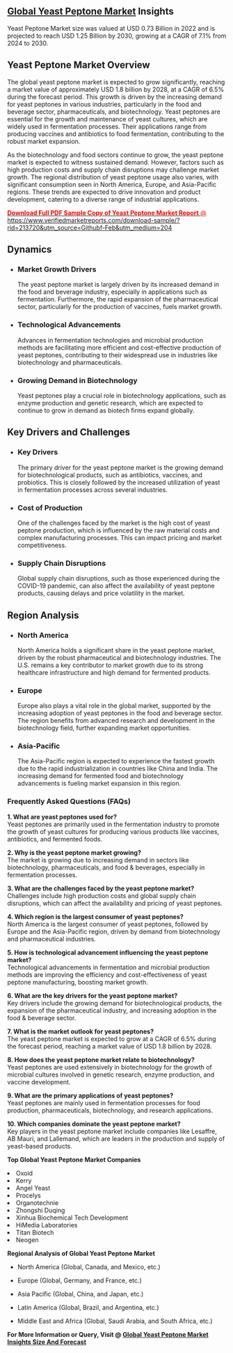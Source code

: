 <h2><a href="https://www.verifiedmarketreports.com/download-sample/?rid=213720&amp;utm_source=Githubf&amp;utm_medium=204" target="_blank">Global Yeast Peptone Market</a> Insights</h2><p>Yeast Peptone Market size was valued at USD 0.73 Billion in 2022 and is projected to reach USD 1.25 Billion by 2030, growing at a CAGR of 7.1% from 2024 to 2030.</p><p> <h2>Yeast Peptone Market Overview</h2> <p>The global yeast peptone market is expected to grow significantly, reaching a market value of approximately USD 1.8 billion by 2028, at a CAGR of 6.5% during the forecast period. This growth is driven by the increasing demand for yeast peptones in various industries, particularly in the food and beverage sector, pharmaceuticals, and biotechnology. Yeast peptones are essential for the growth and maintenance of yeast cultures, which are widely used in fermentation processes. Their applications range from producing vaccines and antibiotics to food fermentation, contributing to the robust market expansion.</p> <p>As the biotechnology and food sectors continue to grow, the yeast peptone market is expected to witness sustained demand. However, factors such as high production costs and supply chain disruptions may challenge market growth. The regional distribution of yeast peptone usage also varies, with significant consumption seen in North America, Europe, and Asia-Pacific regions. These trends are expected to drive innovation and product development, catering to a diverse range of industrial applications. <a href="#"><p><span class=""><span style="color: #ff0000;"><strong>Download Full PDF Sample Copy of Yeast Peptone Market Report</strong> @ </span><a href="https://www.verifiedmarketreports.com/download-sample/?rid=213720&amp;utm_source=Githubf-Feb&amp;utm_medium=204" target="_blank">https://www.verifiedmarketreports.com/download-sample/?rid=213720&amp;utm_source=Githubf-Feb&amp;utm_medium=204</a></span></p></a></p> <h2>Dynamics</h2> <ul> <li><h3>Market Growth Drivers</h3> <p>The yeast peptone market is largely driven by its increased demand in the food and beverage industry, especially in applications such as fermentation. Furthermore, the rapid expansion of the pharmaceutical sector, particularly for the production of vaccines, fuels market growth.</p> </li> <li><h3>Technological Advancements</h3> <p>Advances in fermentation technologies and microbial production methods are facilitating more efficient and cost-effective production of yeast peptones, contributing to their widespread use in industries like biotechnology and pharmaceuticals.</p> </li> <li><h3>Growing Demand in Biotechnology</h3> <p>Yeast peptones play a crucial role in biotechnology applications, such as enzyme production and genetic research, which are expected to continue to grow in demand as biotech firms expand globally.</p> </li> </ul> <h2>Key Drivers and Challenges</h2> <ul> <li><h3>Key Drivers</h3> <p>The primary driver for the yeast peptone market is the growing demand for biotechnological products, such as antibiotics, vaccines, and probiotics. This is closely followed by the increased utilization of yeast in fermentation processes across several industries.</p> </li> <li><h3>Cost of Production</h3> <p>One of the challenges faced by the market is the high cost of yeast peptone production, which is influenced by the raw material costs and complex manufacturing processes. This can impact pricing and market competitiveness.</p> </li> <li><h3>Supply Chain Disruptions</h3> <p>Global supply chain disruptions, such as those experienced during the COVID-19 pandemic, can also affect the availability of yeast peptone products, causing delays and price volatility in the market.</p> </li> </ul> <h2>Region Analysis</h2> <ul> <li><h3>North America</h3> <p>North America holds a significant share in the yeast peptone market, driven by the robust pharmaceutical and biotechnology industries. The U.S. remains a key contributor to market growth due to its strong healthcare infrastructure and high demand for fermented products.</p> </li> <li><h3>Europe</h3> <p>Europe also plays a vital role in the global market, supported by the increasing adoption of yeast peptones in the food and beverage sector. The region benefits from advanced research and development in the biotechnology field, further expanding market opportunities.</p> </li> <li><h3>Asia-Pacific</h3> <p>The Asia-Pacific region is expected to experience the fastest growth due to the rapid industrialization in countries like China and India. The increasing demand for fermented food and biotechnology advancements is fueling market expansion in this region.</p> </li> </ul> <h3>Frequently Asked Questions (FAQs)</h3> <p><strong>1. What are yeast peptones used for?</strong><br>Yeast peptones are primarily used in the fermentation industry to promote the growth of yeast cultures for producing various products like vaccines, antibiotics, and fermented foods.</p> <p><strong>2. Why is the yeast peptone market growing?</strong><br>The market is growing due to increasing demand in sectors like biotechnology, pharmaceuticals, and food & beverages, especially in fermentation processes.</p> <p><strong>3. What are the challenges faced by the yeast peptone market?</strong><br>Challenges include high production costs and global supply chain disruptions, which can affect the availability and pricing of yeast peptones.</p> <p><strong>4. Which region is the largest consumer of yeast peptones?</strong><br>North America is the largest consumer of yeast peptones, followed by Europe and the Asia-Pacific region, driven by demand from biotechnology and pharmaceutical industries.</p> <p><strong>5. How is technological advancement influencing the yeast peptone market?</strong><br>Technological advancements in fermentation and microbial production methods are improving the efficiency and cost-effectiveness of yeast peptone manufacturing, boosting market growth.</p> <p><strong>6. What are the key drivers for the yeast peptone market?</strong><br>Key drivers include the growing demand for biotechnological products, the expansion of the pharmaceutical industry, and increasing adoption in the food & beverage sector.</p> <p><strong>7. What is the market outlook for yeast peptones?</strong><br>The yeast peptone market is expected to grow at a CAGR of 6.5% during the forecast period, reaching a market value of USD 1.8 billion by 2028.</p> <p><strong>8. How does the yeast peptone market relate to biotechnology?</strong><br>Yeast peptones are used extensively in biotechnology for the growth of microbial cultures involved in genetic research, enzyme production, and vaccine development.</p> <p><strong>9. What are the primary applications of yeast peptones?</strong><br>Yeast peptones are mainly used in fermentation processes for food production, pharmaceuticals, biotechnology, and research applications.</p> <p><strong>10. Which companies dominate the yeast peptone market?</strong><br>Key players in the yeast peptone market include companies like Lesaffre, AB Mauri, and Lallemand, which are leaders in the production and supply of yeast-based products.</p> </p><p><strong>Top Global Yeast Peptone Market Companies</strong></p><div data-test-id=""><p><li>Oxoid</li><li> Kerry</li><li> Angel Yeast</li><li> Procelys</li><li> Organotechnie</li><li> Zhongshi Duqing</li><li> Xinhua Biochemical Tech Development</li><li> HiMedia Laboratories</li><li> Titan Biotech</li><li> Neogen</li></p><div><strong>Regional Analysis of&nbsp;Global Yeast Peptone Market</strong></div><ul><li dir="ltr"><p dir="ltr">North America&nbsp;(Global, Canada, and Mexico, etc.)</p></li><li dir="ltr"><p dir="ltr">Europe (Global, Germany, and France, etc.)</p></li><li dir="ltr"><p dir="ltr">Asia Pacific&nbsp;(Global, China, and Japan, etc.)</p></li><li dir="ltr"><p dir="ltr">Latin America&nbsp;(Global, Brazil, and Argentina, etc.)</p></li><li dir="ltr">Middle East and Africa&nbsp;(Global, Saudi Arabia, and South Africa, etc.)</li></ul><p><strong>For More Information or Query, Visit @&nbsp;</strong><strong><a href="https://www.verifiedmarketreports.com/product/yeast-peptone-market/?utm_source=Githubf&amp;utm_medium=204" target="_blank">Global Yeast Peptone Market Insights Size And Forecast</a></strong></p></div>
